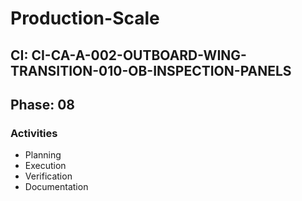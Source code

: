 # Production-Scale

## CI: CI-CA-A-002-OUTBOARD-WING-TRANSITION-010-OB-INSPECTION-PANELS
## Phase: 08

### Activities
- Planning
- Execution
- Verification
- Documentation
